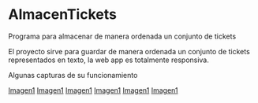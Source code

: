 # AlmacenTickets
Programa para almacenar de manera ordenada un conjunto de tickets

El proyecto sirve para guardar de manera ordenada un conjunto de tickets representados en texto, la web app es totalmente responsiva.

Algunas capturas de su funcionamiento

[Imagen1](https://github.com/lalodsi/AlmacenTickets/blob/master/RM_images/cap1.png)
[Imagen1](https://github.com/lalodsi/AlmacenTickets/blob/master/RM_images/cap2.png)
[Imagen1](https://github.com/lalodsi/AlmacenTickets/blob/master/RM_images/cap3.png)
[Imagen1](https://github.com/lalodsi/AlmacenTickets/blob/master/RM_images/cap4.png)
[Imagen1](https://github.com/lalodsi/AlmacenTickets/blob/master/RM_images/cap5.png)
[Imagen1](https://github.com/lalodsi/AlmacenTickets/blob/master/RM_images/cap6.png)

